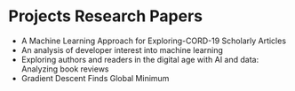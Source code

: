 # Projects Research Papers
- A Machine Learning Approach for Exploring-CORD-19 Scholarly Articles
- An analysis of developer interest into machine learning
- Exploring authors and readers in the digital age with AI and data: Analyzing book reviews
- Gradient Descent Finds Global Minimum
